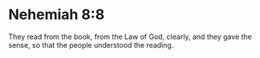 # Nehemiah 8:8

They read from the book, from the Law of God, clearly, and they gave the sense, so that the people understood the reading.
